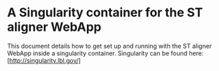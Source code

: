# A Singularity container for the ST aligner WebApp

This document details how to get set up and running with the ST aligner WebApp inside a singularity container.
Singularity can be found here: [http://singularity.lbl.gov/]

